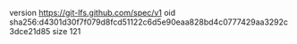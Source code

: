 version https://git-lfs.github.com/spec/v1
oid sha256:d4301d30f7f079d8fcd51122c6d5e90eaa828bd4c0777429aa3292c3dce21d85
size 121
